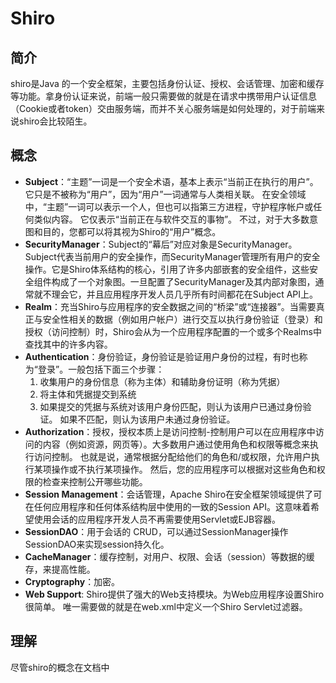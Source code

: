 # Shiro
## 简介
shiro是Java 的一个安全框架，主要包括身份认证、授权、会话管理、加密和缓存等功能。拿身份认证来说，前端一般只需要做的就是在请求中携带用户认证信息（Cookie或者token）交由服务端，而并不关心服务端是如何处理的，对于前端来说shiro会比较陌生。
## 概念

* **Subject**：“主题”一词是一个安全术语，基本上表示“当前正在执行的用户”。 它只是不被称为“用户”，因为“用户”一词通常与人类相关联。 在安全领域中，“主题”一词可以表示一个人，但也可以指第三方进程，守护程序帐户或任何类似内容。 它仅表示“当前正在与软件交互的事物”。 不过，对于大多数意图和目的，您都可以将其视为Shiro的“用户”概念。
* **SecurityManager**：Subject的“幕后”对应对象是SecurityManager。Subject代表当前用户的安全操作，而SecurityManager管理所有用户的安全操作。它是Shiro体系结构的核心，引用了许多内部嵌套的安全组件，这些安全组件构成了一个对象图。一旦配置了SecurityManager及其内部对象图，通常就不理会它，并且应用程序开发人员几乎所有时间都花在Subject API上。
* **Realm**：充当Shiro与应用程序的安全数据之间的“桥梁”或“连接器”。当需要真正与安全性相关的数据（例如用户帐户）进行交互以执行身份验证（登录）和授权（访问控制）时，Shiro会从为一个应用程序配置的一个或多个Realms中查找其中的许多内容。
* **Authentication**：身份验证，身份验证是验证用户身份的过程，有时也称为“登录”。一般包括下面三个步骤：
  1. 收集用户的身份信息（称为主体）和辅助身份证明（称为凭据）
  2. 将主体和凭据提交到系统
  3. 如果提交的凭据与系统对该用户身份匹配，则认为该用户已通过身份验证。 如果不匹配，则认为该用户未通过身份验证。
* **Authorization**：授权，授权本质上是访问控制-控制用户可以在应用程序中访问的内容（例如资源，网页等）。大多数用户通过使用角色和权限等概念来执行访问控制。 也就是说，通常根据分配给他们的角色和/或权限，允许用户执行某项操作或不执行某项操作。 然后，您的应用程序可以根据对这些角色和权限的检查来控制公开哪些功能。
* **Session Management**：会话管理，Apache Shiro在安全框架领域提供了可在任何应用程序和任何体系结构层中使用的一致的Session API。这意味着希望使用会话的应用程序开发人员不再需要使用Servlet或EJB容器。
* **SessionDAO**：用于会话的 CRUD，可以通过SessionManager操作SessionDAO来实现session持久化。
* **CacheManager**：缓存控制，对用户、权限、会话（session）等数据的缓存，来提高性能。
* **Cryptography**：加密。
* **Web Support**: Shiro提供了强大的Web支持模块。为Web应用程序设置Shiro很简单。 唯一需要做的就是在web.xml中定义一个Shiro Servlet过滤器。
 
## 理解
尽管shiro的概念在文档中